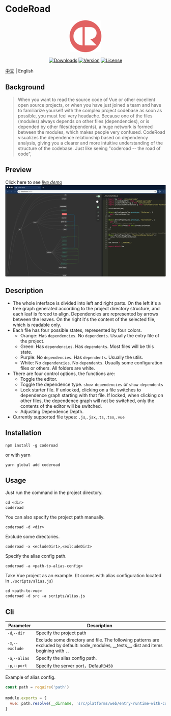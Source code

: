 # CodeRoad

<p align="center"><img width="100" src="./client/src/coderoad-icon.png" alt="coderoad logo"></p>

<p align="center">
<a href="https://tools.waningflow.com/npm-download?packageName=coderoad"><img src="https://img.shields.io/npm/dm/coderoad.svg" alt="Downloads"></a>
<a href="https://www.npmjs.com/package/coderoad"><img src="https://img.shields.io/npm/v/coderoad.svg" alt="Version"></a>
  <a href="https://www.npmjs.com/package/coderoad"><img src="https://img.shields.io/npm/l/coderoad.svg" alt="License"></a>
</p>

[中文](./readme_cn.md) | English

## Background

> When you want to read the source code of Vue or other excellent open source projects, or when you have just joined a team and have to familiarize yourself with the complex project codebase as soon as possible, you must feel very headache. Because one of the files (modules) always depends on other files (dependencies), or is depended by other files(dependents), a huge network is formed between the modules, which makes people very confused. CodeRoad visualizes the dependence relationship based on dependency analysis, giving you a clearer and more intuitive understanding of the structure of the codebase. Just like seeing "coderoad -- the road of code",

## Preview

Click here to see [_live demo_](https://coderoad.waningflow.com/)
<img src="./screenshot.png" width="1000"/>

## Description

- The whole interface is divided into left and right parts. On the left it's a tree graph generated according to the project directory structure, and each leaf is forced to align. Dependencies are represented by arrows between the leaves. On the right it's the content of the selected file, which is readable only.
- Each file has four possible states, represented by four colors.
  - Orange: Has `dependencies`. No `dependents`. Usually the entry file of the project.
  - Green: Has `dependencies`. Has `dependents`. Most files will be this state.
  - Purple: No `dependencies`. Has `dependents`. Usually the utils.
  - White: No `dependencies`. No `dependents`. Usually some configuration files or others. All folders are white.
- There are four control options, the functions are:
  - Toggle the editor.
  - Toggle the dependence type. `show dependencies` or `show dependents`
  - Lock starter file. If unlocked, clicking on a file switches to dependence graph starting with that file. If locked, when clicking on other files, the dependence graph will not be switched, only the contents of the editor will be switched.
  - Adjusting Dependence Depth.
- Currently supported file types: `.js`,`.jsx`,`.ts`,`.tsx`,`.vue`

## Installation

```
npm install -g coderoad
```

or with yarn

```
yarn global add coderoad
```

## Usage

Just run the command in the project directory.

```
cd <dir>
coderoad
```

You can also specify the project path manually.

```
coderoad -d <dir>
```

Exclude some directories.

```
coderoad -x <ecludeDir1>,<exlcudeDir2>
```

Specify the alias config path.

```
coderoad -a <path-to-alias-config>
```

Take Vue project as an example. (It comes with alias configuration located in `./scripts/alias.js`)

```
cd <path-to-vue>
coderoad -d src -a scripts/alias.js
```

## Cli

| Parameter        | Description                                                                                                                                     |
| ---------------- | ----------------------------------------------------------------------------------------------------------------------------------------------- |
| `-d`,`--dir`     | Specify the project path                                                                                                                        |
| `-x`,`--exclude` | Exclude some directory and file. The following patterns are excluded by default: node_modules, \_\_tests\_\_, dist and items begining with `.`. |
| `-a`,`--alias`   | Specify the alias config path.                                                                                                    |
| `-p`,`--port`    | Specify the server port，Default`3450`                                                                                                                    |

Example of alias config.

```js
const path = require('path')

module.exports = {
  vue: path.resolve(__dirname, 'src/platforms/web/entry-runtime-with-compiler')
}
```
